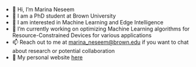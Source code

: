 - 👋 Hi, I’m Marina Neseem
- :school: I am a PhD student at Brown University 
- 👀 I am interested in Machine Learning and Edge Intelligence
- 🌱 I’m currently working on optimizing Machine Learning algorithms for Resource-Constrained Devices for various applications
- 📫 Reach out to me at marina_neseem@brown.edu if you want to chat about research or potential collaboration
- :link: My personal website [here](https://marinaneseem.me/)

<!---
MarinaHesham/MarinaHesham is a ✨ special ✨ repository because its `README.md` (this file) appears on your GitHub profile.
You can click the Preview link to take a look at your changes.
--->
